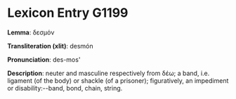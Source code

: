 # Lexicon Entry G1199

**Lemma**: δεσμόν

**Transliteration (xlit)**: desmón

**Pronunciation**: des-mos'

**Description**:
neuter and masculine respectively from δέω; a band, i.e. ligament (of the body) or shackle (of a prisoner); figuratively, an impediment or disability:--band, bond, chain, string.
